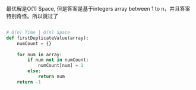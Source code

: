 最优解是O(1) Space, 但是答案是基于integers array between 1 to n，并且答案特别奇怪。所以跳过了

```python

# O(n) Time | O(n) Space
def firstDuplicateValue(array):
	numCount = {}
	
	for num in array:
		if num not in numCount:
			numCount[num] = 1
		else:
			return num
	return -1
```